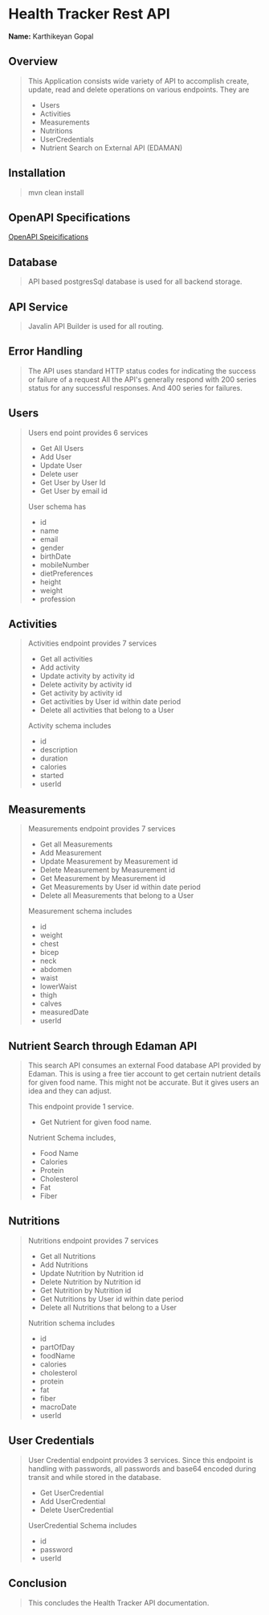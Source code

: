 # Health Tracker Rest API
__Name:__ Karthikeyan Gopal

## Overview

> This Application consists wide variety of API to accomplish create, update, read and delete operations on various endpoints. They are
> + Users
> + Activities
> + Measurements
> + Nutritions
> + UserCredentials
> + Nutrient Search on External API (EDAMAN)

## Installation
> mvn clean install

##  OpenAPI Specifications
[OpenAPI Speicifications](relative/HealthTrackerOpenAPI.yaml)

## Database
> API based postgresSql database is used for all backend storage.

## API Service
> Javalin API Builder is used for all routing.

## Error Handling
> The API uses standard HTTP status codes for indicating the success or failure of a request
> All the API's generally respond with 200 series status for any successful responses. And 400 series for failures. 

## Users
> Users end point provides 6 services
> + Get All Users
> + Add User
> + Update User
> + Delete user
> + Get User by User Id
> + Get User by email id
> 
> User schema has 
> + id
> + name
> + email
> + gender
> + birthDate
> + mobileNumber
> + dietPreferences
> + height
> + weight
> + profession

## Activities
> Activities endpoint provides 7 services
> + Get all activities
> + Add activity
> + Update activity by activity id
> + Delete activity by activity id
> + Get activity by activity id
> + Get activities by User id within date period
> + Delete all activities that belong to a User
> 
> Activity schema includes
> + id
> + description
> + duration
> + calories
> + started
> + userId

## Measurements
> Measurements endpoint provides 7 services
> + Get all Measurements
> + Add Measurement
> + Update Measurement by Measurement id
> + Delete Measurement by Measurement id
> + Get Measurement by Measurement id
> + Get Measurements by User id within date period
> + Delete all Measurements that belong to a User
>
> Measurement schema includes
> + id
> + weight
> + chest
> + bicep
> + neck
> + abdomen
> + waist
> + lowerWaist
> + thigh
> + calves
> + measuredDate
> + userId

## Nutrient Search through Edaman API
> This search API consumes an external Food database API provided by Edaman. This is using a free tier account to get
> certain nutrient details for given food name. This might not be accurate. But it gives users an idea and they can adjust.
> 
> This endpoint provide 1 service.
> + Get Nutrient for given food name.
> 
> Nutrient Schema includes,
> + Food Name
> + Calories
> + Protein
> + Cholesterol
> + Fat
> + Fiber

## Nutritions
> Nutritions endpoint provides 7 services
> + Get all Nutritions
> + Add Nutritions
> + Update Nutrition by Nutrition id
> + Delete Nutrition by Nutrition id
> + Get Nutrition by Nutrition id
> + Get Nutritions by User id within date period
> + Delete all Nutritions that belong to a User
>
> Nutrition schema includes
> + id
> + partOfDay
> + foodName
> + calories
> + cholesterol
> + protein
> + fat
> + fiber
> + macroDate
> + userId

## User Credentials
> User Credential endpoint provides 3 services.
> Since this endpoint is handling with passwords, all passwords and base64 encoded during transit and while stored
> in the database.
> 
> + Get UserCredential
> + Add UserCredential
> + Delete UserCredential
> 
> UserCredential Schema includes
> + id
> + password
> + userId

## Conclusion
> This concludes the Health Tracker API documentation.

